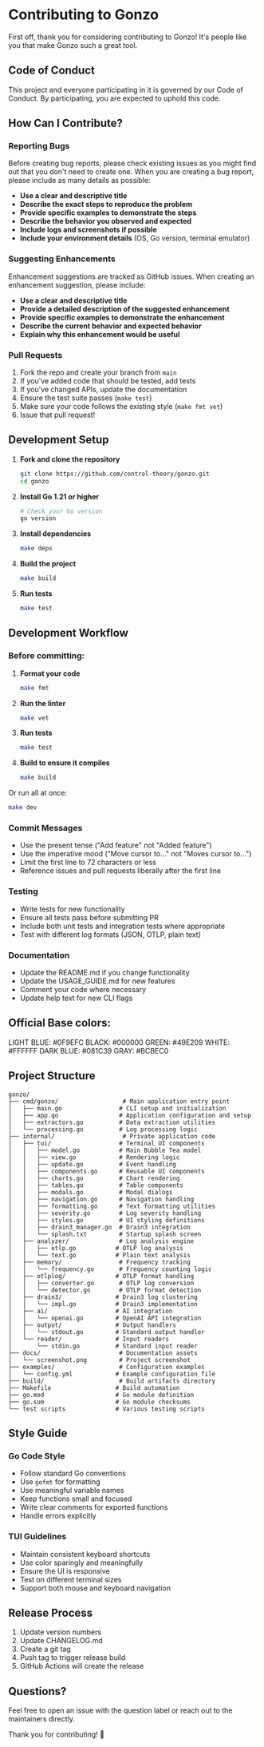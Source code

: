 # Contributing to Gonzo

First off, thank you for considering contributing to Gonzo! It's people like you that make Gonzo such a great tool.

## Code of Conduct

This project and everyone participating in it is governed by our Code of Conduct. By participating, you are expected to uphold this code.

## How Can I Contribute?

### Reporting Bugs

Before creating bug reports, please check existing issues as you might find out that you don't need to create one. When you are creating a bug report, please include as many details as possible:

* **Use a clear and descriptive title**
* **Describe the exact steps to reproduce the problem**
* **Provide specific examples to demonstrate the steps**
* **Describe the behavior you observed and expected**
* **Include logs and screenshots if possible**
* **Include your environment details** (OS, Go version, terminal emulator)

### Suggesting Enhancements

Enhancement suggestions are tracked as GitHub issues. When creating an enhancement suggestion, please include:

* **Use a clear and descriptive title**
* **Provide a detailed description of the suggested enhancement**
* **Provide specific examples to demonstrate the enhancement**
* **Describe the current behavior and expected behavior**
* **Explain why this enhancement would be useful**

### Pull Requests

1. Fork the repo and create your branch from `main`
2. If you've added code that should be tested, add tests
3. If you've changed APIs, update the documentation
4. Ensure the test suite passes (`make test`)
5. Make sure your code follows the existing style (`make fmt vet`)
6. Issue that pull request!

## Development Setup

1. **Fork and clone the repository**
   ```bash
   git clone https://github.com/control-theory/gonzo.git
   cd gonzo
   ```

2. **Install Go 1.21 or higher**
   ```bash
   # Check your Go version
   go version
   ```

3. **Install dependencies**
   ```bash
   make deps
   ```

4. **Build the project**
   ```bash
   make build
   ```

5. **Run tests**
   ```bash
   make test
   ```

## Development Workflow

### Before committing:

1. **Format your code**
   ```bash
   make fmt
   ```

2. **Run the linter**
   ```bash
   make vet
   ```

3. **Run tests**
   ```bash
   make test
   ```

4. **Build to ensure it compiles**
   ```bash
   make build
   ```

Or run all at once:
```bash
make dev
```

### Commit Messages

* Use the present tense ("Add feature" not "Added feature")
* Use the imperative mood ("Move cursor to..." not "Moves cursor to...")
* Limit the first line to 72 characters or less
* Reference issues and pull requests liberally after the first line

### Testing

* Write tests for new functionality
* Ensure all tests pass before submitting PR
* Include both unit tests and integration tests where appropriate
* Test with different log formats (JSON, OTLP, plain text)

### Documentation

* Update the README.md if you change functionality
* Update the USAGE_GUIDE.md for new features
* Comment your code where necessary
* Update help text for new CLI flags

## Official Base colors:
LIGHT BLUE: #0F9EFC
BLACK: #000000
GREEN: #49E209
WHITE: #FFFFFF
DARK BLUE: #081C39
GRAY: #BCBEC0

## Project Structure

```
gonzo/
├── cmd/gonzo/                  # Main application entry point
│   ├── main.go                # CLI setup and initialization
│   ├── app.go                 # Application configuration and setup
│   ├── extractors.go          # Data extraction utilities
│   └── processing.go          # Log processing logic
├── internal/                   # Private application code
│   ├── tui/                   # Terminal UI components
│   │   ├── model.go           # Main Bubble Tea model
│   │   ├── view.go            # Rendering logic
│   │   ├── update.go          # Event handling
│   │   ├── components.go      # Reusable UI components
│   │   ├── charts.go          # Chart rendering
│   │   ├── tables.go          # Table components
│   │   ├── modals.go          # Modal dialogs
│   │   ├── navigation.go      # Navigation handling
│   │   ├── formatting.go      # Text formatting utilities
│   │   ├── severity.go        # Log severity handling
│   │   ├── styles.go          # UI styling definitions
│   │   ├── drain3_manager.go  # Drain3 integration
│   │   └── splash.txt         # Startup splash screen
│   ├── analyzer/              # Log analysis engine
│   │   ├── otlp.go           # OTLP log analysis
│   │   └── text.go           # Plain text analysis
│   ├── memory/                # Frequency tracking
│   │   └── frequency.go       # Frequency counting logic
│   ├── otlplog/              # OTLP format handling
│   │   ├── converter.go       # OTLP log conversion
│   │   └── detector.go        # OTLP format detection
│   ├── drain3/               # Drain3 log clustering
│   │   └── impl.go           # Drain3 implementation
│   ├── ai/                   # AI integration
│   │   └── openai.go         # OpenAI API integration
│   ├── output/               # Output handlers
│   │   └── stdout.go         # Standard output handler
│   └── reader/               # Input readers
│       └── stdin.go          # Standard input reader
├── docs/                      # Documentation assets
│   └── screenshot.png         # Project screenshot
├── examples/                  # Configuration examples
│   └── config.yml            # Example configuration file
├── build/                     # Build artifacts directory
├── Makefile                  # Build automation
├── go.mod                    # Go module definition
├── go.sum                    # Go module checksums
└── test scripts              # Various testing scripts
```

## Style Guide

### Go Code Style

* Follow standard Go conventions
* Use `gofmt` for formatting
* Use meaningful variable names
* Keep functions small and focused
* Write clear comments for exported functions
* Handle errors explicitly

### TUI Guidelines

* Maintain consistent keyboard shortcuts
* Use color sparingly and meaningfully
* Ensure the UI is responsive
* Test on different terminal sizes
* Support both mouse and keyboard navigation

## Release Process

1. Update version numbers
2. Update CHANGELOG.md
3. Create a git tag
4. Push tag to trigger release build
5. GitHub Actions will create the release

## Questions?

Feel free to open an issue with the question label or reach out to the maintainers directly.

Thank you for contributing! 🎉